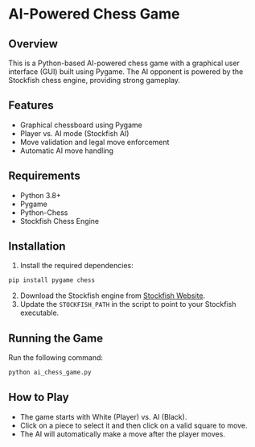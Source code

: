 # AI-Powered Chess Game

## Overview
This is a Python-based AI-powered chess game with a graphical user interface (GUI) built using Pygame. The AI opponent is powered by the Stockfish chess engine, providing strong gameplay.

## Features
- Graphical chessboard using Pygame
- Player vs. AI mode (Stockfish AI)
- Move validation and legal move enforcement
- Automatic AI move handling

## Requirements
- Python 3.8+
- Pygame
- Python-Chess
- Stockfish Chess Engine

## Installation
1. Install the required dependencies:
```sh
pip install pygame chess
```
2. Download the Stockfish engine from [Stockfish Website](https://stockfishchess.org/download/).
3. Update the `STOCKFISH_PATH` in the script to point to your Stockfish executable.

## Running the Game
Run the following command:
```sh
python ai_chess_game.py
```

## How to Play
- The game starts with White (Player) vs. AI (Black).
- Click on a piece to select it and then click on a valid square to move.
- The AI will automatically make a move after the player moves.
